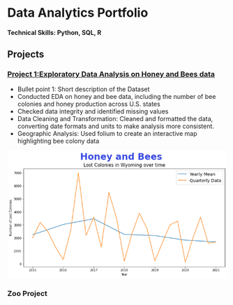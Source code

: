 # Data Analytics Portfolio

#### Technical Skills: Python, SQL, R

## Projects

### [Project 1:Exploratory Data Analysis on Honey and Bees data](https://github.com/IbaD6/Honey-and-Bees)
* Bullet point 1: Short description of the Dataset 
* Conducted EDA on honey and bee data, including the number of bee colonies and honey production across U.S. states
* Checked data integrity and identified missing values
* Data Cleaning and Transformation: Cleaned and formatted the data, converting date formats and units to make analysis more consistent.
* Geographic Analysis: Used folium to create an interactive map highlighting bee colony data

![](/images/Wyoming.png)


### Zoo Project 

